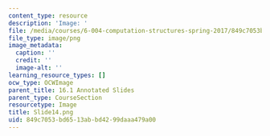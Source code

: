 ```yaml
---
content_type: resource
description: 'Image: '
file: /media/courses/6-004-computation-structures-spring-2017/849c7053bd6513abbd4299daaa479a00_Slide14.png
file_type: image/png
image_metadata:
  caption: ''
  credit: ''
  image-alt: ''
learning_resource_types: []
ocw_type: OCWImage
parent_title: 16.1 Annotated Slides
parent_type: CourseSection
resourcetype: Image
title: Slide14.png
uid: 849c7053-bd65-13ab-bd42-99daaa479a00
---
```

